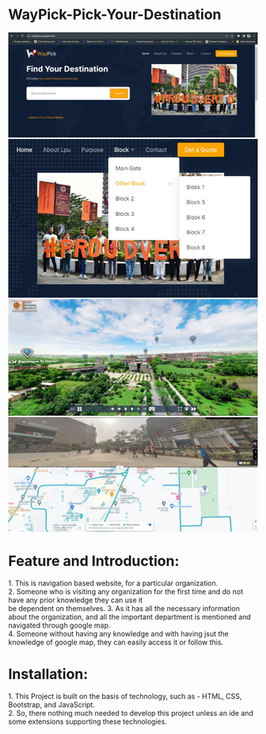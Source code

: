 # WayPick-Pick-Your-Destination

![w1.jpeg](https://github.com/Geetika2018/WayPick-Pick-Your-Destination/blob/main/w1.jpeg)
![w5.jpeg](https://github.com/Geetika2018/WayPick-Pick-Your-Destination/blob/main/w5.jpeg)
![w6.jpeg](https://github.com/Geetika2018/WayPick-Pick-Your-Destination/blob/main/w6.jpeg)
![w8.jpeg](https://github.com/Geetika2018/WayPick-Pick-Your-Destination/blob/main/w8.jpeg)

# Feature and Introduction: 
<p>1. This is navigation based website, for a particular organization.<br>
   2. Someone who is visiting any organization for the first time and do not have any prior knowledge they can use it <br>
      be dependent on themselves.
   3. As it has all the necessary information about the organization, and all the important department is mentioned and navigated through google map.<br>
   4. Someone without having any knowledge and with having jsut the knowledge of google map, they can easily access it or follow this.</p>

# Installation:
<p>1. This Project is built on the basis of technology, such as - HTML, CSS, Bootstrap, and JavaScript.<br>
   2. So, there nothing much needed to develop this project unless an ide and some extensions supporting these technologies.</P>
